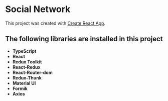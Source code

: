 # Social Network

This project was created with [Create React App](https://github.com/facebook/create-react-app).

## The following libraries are installed in this project
- **TypeScript**
- **React**
- **Redux Toolkit**
- **React-Redux**
- **React-Router-dom**
- **Redux-Thunk**
- **Material UI**
- **Formik**
- **Axios**